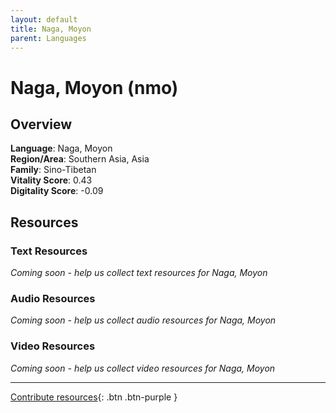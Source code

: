 ```yaml
---
layout: default
title: Naga, Moyon
parent: Languages
---
```


# Naga, Moyon (nmo)

## Overview

**Language**: Naga, Moyon  
**Region/Area**: Southern Asia, Asia  
**Family**: Sino-Tibetan  
**Vitality Score**: 0.43  
**Digitality Score**: -0.09  

## Resources

### Text Resources
*Coming soon - help us collect text resources for Naga, Moyon*

### Audio Resources
*Coming soon - help us collect audio resources for Naga, Moyon*

### Video Resources
*Coming soon - help us collect video resources for Naga, Moyon*

---

[Contribute resources](https://fairtrain.github.io/){: .btn .btn-purple }
